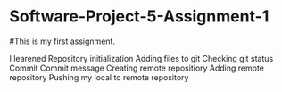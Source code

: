 # Software-Project-5-Assignment-1

#This is my first assignment.

I learened
Repository initialization
Adding files to git
Checking git status
Commit
Commit message
Creating remote repositiory
Adding remote repository
Pushing my local to remote repository
